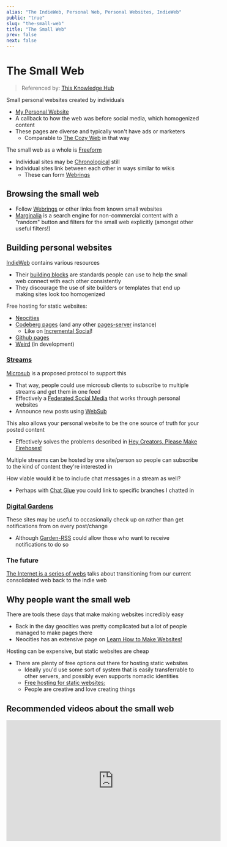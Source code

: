 ```yaml
---
alias: "The IndieWeb, Personal Web, Personal Websites, IndieWeb"
public: "true"
slug: "the-small-web"
title: "The Small Web"
prev: false
next: false
---
```

# The Small Web

> Referenced by: [This Knowledge Hub](/garden/this-knowledge-hub/index.md)

Small personal websites created by individuals
- [My Personal Website](/garden/my-personal-website/index.md)
- A callback to how the web was before social media, which homogenized content
- These pages are diverse and typically won't have ads or marketers
	- Comparable to [The Cozy Web](/garden/the-cozy-web/index.md) in that way

The small web as a whole is [Freeform](/garden/freeform/index.md)
- Individual sites may be [Chronological](/garden/chronological/index.md) still
- Individual sites link between each other in ways similar to wikis
	- These can form [Webrings](/garden/webrings/index.md)

## Browsing the small web
- Follow [Webrings](/garden/webrings/index.md) or other links from known small websites
- [Marginalia](https://search.marginalia.nu) is a search engine for non-commercial content with a "random" button and filters for the small web explicitly (amongst other useful filters!)

## Building personal websites

[IndieWeb](https://indieweb.org/) contains various resources
- Their [building blocks](https://indieweb.org/Category:building-blocks) are standards people can use to help the small web connect with each other consistently
- They discourage the use of site builders or templates that end up making sites look too homogenized

<span id="665b6ac0-d3ca-41d8-9534-929ac2907c2e">Free hosting for static websites:</span>
- [Neocities](https://neocities.org)
- [Codeberg pages](https://codeberg.page) (and any other [pages-server](https://codeberg.org/Codeberg/pages-server) instance)
	- Like on [Incremental Social](https://incremental.social/pages)!
- [Github pages](https://pages.github.com)
- [Weird](/garden/weird/index.md) (in development)

### [Streams](https://indieweb.org/stream)

[Microsub](https://indieweb.org/Microsub) is a proposed protocol to support this
- That way, people could use microsub clients to subscribe to multiple streams and get them in one feed
- Effectively a [Federated Social Media](/garden/fediverse/index.md) that works through personal websites
- Announce new posts using [WebSub](https://indieweb.org/WebSub)

This also allows your personal website to be the one source of truth for your posted content
- Effectively solves the problems described in [Hey Creators, Please Make Firehoses!](https://jonbell.medium.com/hey-creators-please-make-firehoses-8d0c48c075e4)

Multiple streams can be hosted by one site/person so people can subscribe to the kind of content they're interested in

How viable would it be to include chat messages in a stream as well?
- Perhaps with [Chat Glue](/garden/chat-glue/index.md) you could link to specific branches I chatted in

### [Digital Gardens](/garden/digital-gardens/index.md)

These sites may be useful to occasionally check up on rather than get notifications from on every post/change
- Although [Garden-RSS](/garden/garden-rss/index.md) could allow those who want to receive notifications to do so

### The future

[The Internet is a series of webs](https://aramzs.xyz/essays/the-internet-is-a-series-of-webs/) talks about transitioning from our current consolidated web back to the indie web

## Why people want the small web

There are tools these days that make making websites incredibly easy
- Back in the day geocities was pretty complicated but a lot of people managed to make pages there
- Neocities has an extensive page on [Learn How to Make Websites!](https://neocities.org/tutorials)

Hosting can be expensive, but static websites are cheap
- There are plenty of free options out there for hosting static websites
	- Ideally you'd use some sort of system that is easily transferrable to other servers, and possibly even supports nomadic identities
	- [Free hosting for static websites:](/garden/the-small-web/index.md#665b6ac0-d3ca-41d8-9534-929ac2907c2e)
	- People are creative and love creating things

## Recommended videos about the small web

<iframe width="560" height="315" src="https://www.youtube.com/embed/00qwzmMrtok" title="" frameBorder="0" allowFullScreen />

<iframe width="560" height="315" src="https://www.youtube.com/embed/rTSEr0cRJY8" title="" frameBorder="0" allowFullScreen />
